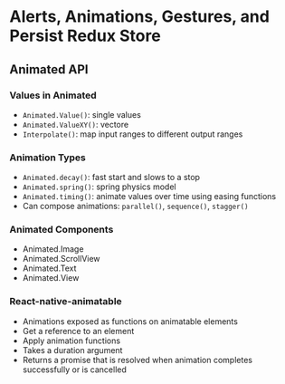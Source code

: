 # Alerts, Animations, Gestures, and Persist Redux Store

## Animated API
### Values in Animated
- `Animated.Value()`: single values
- `Animated.ValueXY()`: vectore
- `Interpolate()`: map input ranges to different output ranges

### Animation Types
- `Animated.decay()`: fast start and slows to a stop
- `Animated.spring()`: spring physics model
- `Animated.timing()`: animate values over time using easing functions
- Can compose animations: `parallel()`, `sequence()`, `stagger()`

### Animated Components
- Animated.Image
- Animated.ScrollView
- Animated.Text
- Animated.View

### React-native-animatable
- Animations exposed as functions on animatable elements
- Get a reference to an element
- Apply animation functions
- Takes a duration argument
- Returns a promise that is resolved when animation completes successfully or is cancelled
